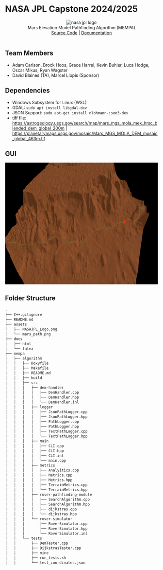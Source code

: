 # NASA JPL Capstone 2024/2025

<div align="center" >
  <img src="https://pasadena-library.net/teens/wp-content/blogs.dir/18/files/sites/18/2017/12/jpl.gif" alt="nasa jpl logo" height="300">
  <br/>
Mars Elevation Model Pathfinding Algorithm (MEMPA)
  <br/>
  <a href="https://github.com/lucakhodge/nasa-jpl-capstone-2024-2025/tree/main/mempa">Source Code</a> | <a href="https://github.com/lucakhodge/nasa-jpl-capstone-2024-2025/tree/main/docs">Documentation</a>
  <br/>
  <br/>
</div>

## Team Members

- Adam Carlson, Brock Hoos, Grace Harrel, Kevin Buhler, Luca Hodge, Oscar Mikus, Ryan Wagster
- David Blaines (TA),  Marcel Llopis (Sponsor)

## Dependencies

- Windows Subsystem for Linux (WSL)
- GDAL: ```sudo apt install libgdal-dev```
- JSON Support: ```sudo apt-get install nlohmann-json3-dev```
- tiff file: https://astrogeology.usgs.gov/search/map/mars_mgs_mola_mex_hrsc_blended_dem_global_200m | https://planetarymaps.usgs.gov/mosaic/Mars_MGS_MOLA_DEM_mosaic_global_463m.tif

## GUI

<img src="./assets/mars_path.png" alt="mars path finding" height="400">

## Folder Structure
```
.
├── C++.gitignore
├── README.md
├── assets
│   ├── NASAJPL_Logo.png
│   └── mars_path.png
├── docs
│   ├── html
│   └── latex
├── mempa
│   ├── algorithm
│   │   ├── Doxyfile
│   │   ├── Makefile
│   │   ├── README.md
│   │   ├── build
│   │   ├── src
│   │   │   ├── dem-handler
│   │   │   │   ├── DemHandler.cpp
│   │   │   │   ├── DemHandler.hpp
│   │   │   │   └── DemHandler.inl
│   │   │   ├── logger
│   │   │   │   ├── JsonPathLogger.cpp
│   │   │   │   ├── JsonPathLogger.hpp
│   │   │   │   ├── PathLogger.cpp
│   │   │   │   ├── PathLogger.hpp
│   │   │   │   ├── TextPathLogger.cpp
│   │   │   │   └── TextPathLogger.hpp
│   │   │   ├── main
│   │   │   │   ├── CLI.cpp
│   │   │   │   ├── CLI.hpp
│   │   │   │   ├── CLI.inl
│   │   │   │   └── main.cpp
│   │   │   ├── metrics
│   │   │   │   ├── Analyitics.cpp
│   │   │   │   ├── Metrics.cpp
│   │   │   │   ├── Metrics.hpp
│   │   │   │   ├── TerrainMetrics.cpp
│   │   │   │   └── TerrainMetrics.hpp
│   │   │   ├── rover-pathfinding-module
│   │   │   │   ├── SearchAlgorithm.cpp
│   │   │   │   ├── SearchAlgorithm.hpp
│   │   │   │   ├── dijkstras.cpp
│   │   │   │   └── dijkstras.hpp
│   │   │   └── rover-simulator
│   │   │       ├── RoverSimulator.cpp
│   │   │       ├── RoverSimulator.hpp
│   │   │       └── RoverSimulator.inl
│   │   └── tests
│   │       ├── DemTester.cpp
│   │       ├── DijkstrasTester.cpp
│   │       ├── mine
│   │       ├── run_tests.sh
│   │       └── test_coordinates.json
```